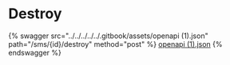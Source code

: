 # Destroy

{% swagger src="../../../../../.gitbook/assets/openapi (1).json" path="/sms/{id}/destroy" method="post" %}
[openapi (1).json](<../../../../../.gitbook/assets/openapi (1).json>)
{% endswagger %}
